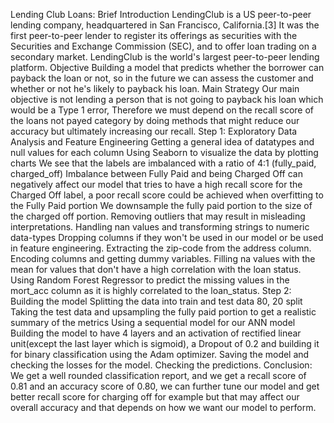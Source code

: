 Lending Club Loans:
Brief Introduction
LendingClub is a US peer-to-peer lending company, headquartered in San Francisco, California.[3] It was the first peer-to-peer lender to register its offerings as securities with the Securities and Exchange Commission (SEC), and to offer loan trading on a secondary market. LendingClub is the world's largest peer-to-peer lending platform.
Objective
Building a model that predicts whether the borrower can payback the loan or not, so in the future we can assess the customer and whether or not he's likely to payback his loan.
Main Strategy
Our main objective is not lending a person that is not going to payback his loan which would be a Type 1 error, Therefore we must depend on the recall score of the loans not payed category by doing methods that might reduce our accuracy but ultimately increasing our recall.
Step 1:
Exploratory Data Analysis and Feature Engineering
Getting a general idea of datatypes and null values for each column
Using Seaborn to visualize the data by plotting charts
We see that the labels are imbalanced with a ratio of 4:1 (fully_paid, charged_off) Imbalance between Fully Paid and being Charged Off can negatively affect our model that tries to have a high recall score for the Charged Off label, a poor recall score could be achieved when overfitting to the Fully Paid portion
We downsample the fully paid portion to the size of the charged off portion.
Removing outliers that may result in misleading interpretations.
Handling nan values and transforming strings to numeric data-types
Dropping columns if they won't be used in our model or be used in feature engineering.
Extracting the zip-code from the address column.
Encoding columns and getting dummy variables.
Filling na values with the mean for values that don't have a high correlation with the loan status.
Using Random Forest Regressor to predict the missing values in the mort_acc column as it is highly correlated to the loan_status.
Step 2:
Building the model
Splitting the data into train and test data 80, 20 split
Taking the test data and upsampling the fully paid portion to get a realistic summary of the metrics
Using a sequential model for our ANN model
Building the model to have  4 layers and an activation of rectified linear unit(except the last layer which is sigmoid), a Dropout of 0.2 and building it for binary classification using the Adam optimizer.
Saving the model and checking the losses for the model.
Checking the predictions.
Conclusion:
We get a well rounded classification report, and we get a recall score of 0.81 and an accuracy score of 0.80, we can further tune our model and get better recall score for charging off for example but that may affect our overall accuracy and that depends on how we want our model to perform.
